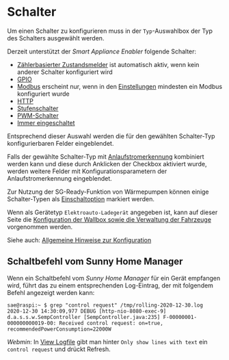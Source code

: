# Schalter
Um einen Schalter zu konfigurieren muss in der `Typ`-Auswahlbox der Typ des Schalters ausgewählt werden.

Derzeit unterstützt der *Smart Appliance Enabler* folgende Schalter:

* [Zählerbasierter Zustandsmelder](MeterReportingSwitch_DE.md) ist automatisch aktiv, wenn kein anderer Schalter konfiguriert wird
* [GPIO](GPIOSwitch_DE.md)
* [Modbus](ModbusSwitch_DE.md) erscheint nur, wenn in den [Einstellungen](Settings_DE.md#modbus) mindesten ein Modbus konfiguriert wurde
* [HTTP](HttpSwitch_DE.md)
* [Stufenschalter](LevelSwitch_DE.md)
* [PWM-Schalter](PwmSwitch_DE.md)
* [Immer eingeschaltet](AlwaysOnSwitch_DE.md)

Entsprechend dieser Auswahl werden die für den gewählten Schalter-Typ konfigurierbaren Felder eingeblendet.

Falls der gewählte Schalter-Typ mit [Anlaufstromerkennung](StartingCurrentDetection_DE.md) kombiniert werden kann und diese durch Anklicken der Checkbox aktiviert wurde, werden weitere Felder mit Konfigurationsparametern der Anlaufstromerkennung eingeblendet.

Zur Nutzung der SG-Ready-Funktion von Wärmepumpen können einige Schalter-Typen als [Einschaltoption](SwitchOnOption_DE.md) markiert werden.

Wenn als Gerätetyp `Elektroauto-Ladegerät` angegeben ist, kann auf dieser Seite die [Konfiguration der Wallbox sowie die Verwaltung der Fahrzeuge](EVCharger_DE.md) vorgenommen werden.

Siehe auch: [Allgemeine Hinweise zur Konfiguration](Configuration_DE.md)

## <a name="control-request"></a> Schaltbefehl vom Sunny Home Manager


Wenn ein Schaltbefehl vom *Sunny Home Manager* für ein Gerät empfangen wird, führt das zu einem entsprechenden Log-Eintrag, der mit folgendem Befehl angezeigt werden kann:

```console
sae@raspi:~ $ grep "control request" /tmp/rolling-2020-12-30.log
2020-12-30 14:30:09,977 DEBUG [http-nio-8080-exec-9] d.a.s.s.w.SempController [SempController.java:235] F-00000001-000000000019-00: Received control request: on=true, recommendedPowerConsumption=22000W
```

*Webmin*: In [View Logfile](#webmin-logs) gibt man hinter `Only show lines with text` ein `control request` und drückt Refresh.
